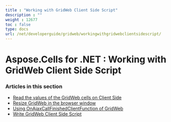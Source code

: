 ```yaml
---
title : "Working with GridWeb Client Side Script" 
description : "" 
weight : 12677 
toc : false
type: docs
url: /net/developerguide/gridweb/workingwithgridwebclientsidescript/
---
```


# Aspose.Cells for .NET : Working with GridWeb Client Side Script


### Articles in this section

*    [Read the values of the GridWeb cells on Client Side](https://docs2.aspose.com/cells/net/developerguide/gridweb/workingwithgridwebclientsidescript/read+the+values+of+the+gridweb+cells+on+client+side/)    
*    [Resize GridWeb in the browser window](https://docs2.aspose.com/cells/net/developerguide/gridweb/workingwithgridwebclientsidescript/resize+gridweb+in+the+browser+window/)    
*    [Using OnAjaxCallFinishedClientFunction of GridWeb](https://docs2.aspose.com/cells/net/developerguide/gridweb/workingwithgridwebclientsidescript/using+onajaxcallfinishedclientfunction+of+gridweb/)    
*    [Write GridWeb Client Side Script](https://docs2.aspose.com/cells/net/developerguide/gridweb/workingwithgridwebclientsidescript/write+gridweb+client+side+script/)    

           

